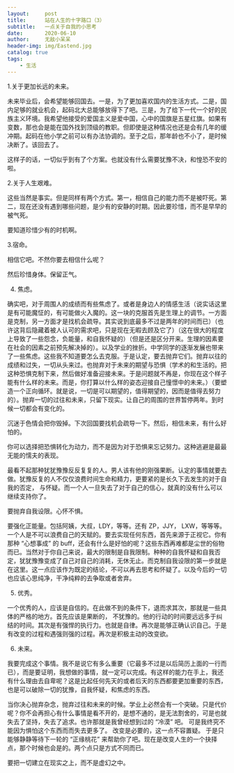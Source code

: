 ```yaml
---
layout:     post
title:      站在人生的十字路口（3）
subtitle:   一点关于自我的小思考
date:       2020-06-10
author:     无敌小呆呆
header-img: img/Eastend.jpg
catalog: true
tags:
    - 生活
---
```


1.关于更加长远的未来。

未来毕业后，会希望能够回国去。一是，为了更加喜欢国内的生活方式。二是，国内足够的就业机会，起码北大总能够放得下了吧。三是，为了给下一代一个好的民族主义环境。我希望他接受的爱国主义是爱中国，心中的国旗是五星红旗。如果有变数，那也会是能在国外找到顶级的教职。但即使是这种情况也还是会有几年的缓冲期。起码在他小学之前可以有办法协调的。至于之后，那年龄也不小了，是时候决断了。该回去了。

这样子的话，一切似乎到有了个方案。也就没有什么需要犹豫不决，和惶恐不安的啦。

2.关于人生艰难。

这些当然是事实。但是同样有两个方式。第一，相信自己的能力而不是被吓死。第二，现在还没有遇到哪些问题，是少有的安静的时期。因此要珍惜，而不是早早的被气死。

要知道珍惜少有的时机啊。

3.宿命。

相信它吧。不然你要去相信什么呢？

然后珍惜身体。保留正气。

4. 焦虑。

确实吧，对于周围人的成绩而有些焦虑了。或者是身边人的情感生活（说实话这里是有可能魔怔的，有可能做火入魔的。这一块的克服首先是生理上的调节。一方面是克制，另一方面才是找机会疏导。其实说到底最多不过是两年的时间而已）（也许这背后隐藏着被人认可的需求吧，只是现在无暇去顾及它了）（这在很大的程度上导致了一些怨念，负能量，和自我怀疑的）（但是还是区分开来。生理的因素要在社会的因素之前预先解决掉的）。以及学业的挫折。中学同学的逐渐发展也带来了一些焦虑。这些我不知道要怎么去克服。于是认定，要去抛弃它们。抛弃以往的成绩和过失，一切从头来过。也抛弃对于未来的期望与恐惧（学术的和生活的。把这种恐惧克制下来，然后做好准备迎接未来。于是问题就不再是，你现在这个样子能有什么样的未来。而是，你打算以什么样的姿态迎接自己憧憬中的未来。）（要塑造一个正向循环。就是说，一切是可以期望的，值得期望的，因而是值得去努力的）。抛弃一切的过往和未来，只留下现实。让自己的周围的世界暂停两年。到时候一切都会有变化的。

沉迷于色情会把你毁掉。下次回国要找机会疏导一下。然后，相信未来，有什么好怕的。

你可以选择把恐惧转化为动力，而不是因为对于恐惧来忘记努力。这种逃避是最最无能的懦夫的表现。

最看不起那种犹犹豫豫反反复复的人。男人该有他的刚强果断。认定的事情就要去做。犹豫反复的人不仅仅浪费时间生命和精力，更要紧的是长久下去发生的对于自我的否定， 与怀疑。而一个人一旦失去了对于自己的信心，就真的没有什么可以继续支持你了。

要抛弃自我设限。心怀不惧。

要强化正能量。包括阿姨，大叔，LDY，等等。还有 ZP，JJY， LXW，等等等。一个人是不可以浪费自己的天赋的。要去实现任何东西，首先来源于正视它。你有那种 “心想事成” 的 buff，还会有什么是好怕的呢？这些东西再难都是尘世的俗物而已。当然对于你自己来说，最大的限制是自我限制。种种的自我怀疑和自我否定，犹犹豫豫变成了自己对自己的消耗，无休无止。而克制自我设限的第一步就是在这里。这一点应该作为既定的结论，不可以再去思考和怀疑了。以及今后的一切也应该心思纯净，干净纯粹的去争取或者舍弃。

5. 优秀。

一个优秀的人，应该是自信的。在此做不到的条件下，退而求其次，那就是一些具体的严格的地方。首先应该是果断的， 不犹豫的。他的行动的时间要远远多于纠结的时间。其次是有强悍的执行力。也就是自律。再次是能够正确认识自己。于是有改变的过程和遇强则强的过程。再次是积极主动的改变欲。

6. 未来。

我要完成这个事情。我不是说它有多么重要（它最多不过是以后简历上面的一行而已），而是要证明，我想做的事情，就一定可以完成。有这样的能力在手上，我还有什么理由去自卑呢？这是比起任何先天的或者后天的东西都要更加重要的东西，也是可以破除一切的犹豫，自我怀疑，和焦虑的东西。

当你决心抛弃杂念，抛弃过往和未来的时候。学业上必然会有一个突破。只是代价呢？你不会再担心有什么事情是看不开的，是想不通的，是无法割舍的，可是也就失去了坚持，失去了追求。也许那就是我曾经想到过的 “冷漠” 吧。 可是我终究不能因为惧怕这个东西而而失去更多了。 改变是必要的，这一点不容置疑。 于是只能够静静等待下一轮的 “正缘桃花” 来帮助你了吧。现在是改变人生的一个抉择点，那个时候也会是的。两个点只是方式不同而已。

要把一切建立在现实之上，而不是虚幻之中。
